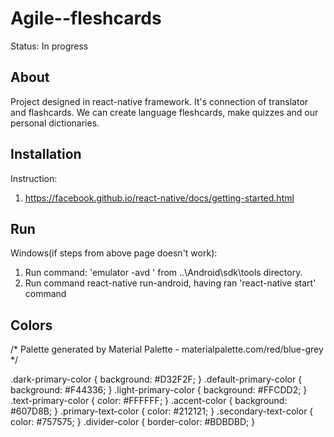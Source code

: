 # Agile--fleshcards

Status: In progress

## About
Project designed in react-native framework. It's connection of translator and flashcards. We can create language fleshcards, make quizzes and our personal dictionaries.

## Installation
Instruction:
1. https://facebook.github.io/react-native/docs/getting-started.html

## Run
Windows(if steps from above page doesn't work):
1. Run command: 'emulator -avd <name>' from ..\Android\sdk\tools directory.
2. Run command react-native run-android, having ran 'react-native start' command

## Colors
/* Palette generated by Material Palette - materialpalette.com/red/blue-grey */

.dark-primary-color    { background: #D32F2F; }
.default-primary-color { background: #F44336; }
.light-primary-color   { background: #FFCDD2; }
.text-primary-color    { color: #FFFFFF; }
.accent-color          { background: #607D8B; }
.primary-text-color    { color: #212121; }
.secondary-text-color  { color: #757575; }
.divider-color         { border-color: #BDBDBD; }
